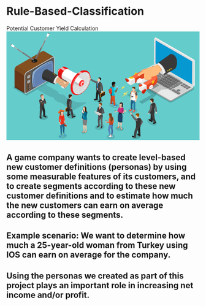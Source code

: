 # Rule-Based-Classification
Potential Customer Yield Calculation
![Screenshot](müşteri.png)

## A game company wants to create level-based new customer definitions (personas) by using some measurable features of its customers, and to create segments according to these new customer definitions and to estimate how much the new customers can earn on average according to these segments.

## Example scenario: We want to determine how much a 25-year-old woman from Turkey using IOS can earn on average for the company.

## Using the personas we created as part of this project plays an important role in increasing net income and/or profit.
